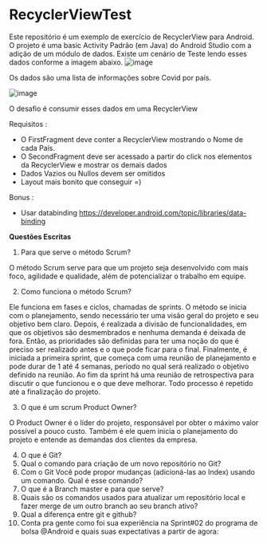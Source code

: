 # RecyclerViewTest

Este repositório é um exemplo de exercício de RecyclerView para Android. O projeto é uma basic Activity Padrão (em Java)  do Android Studio com a adição de um módulo de dados.
Existe um cenário de Teste lendo esses dados conforme a imagem abaixo.
![image](https://user-images.githubusercontent.com/49101112/185979761-214c86a3-047c-47c9-ae74-5272d9040f22.png)

Os dados são uma lista de informações sobre Covid por país.

![image](https://user-images.githubusercontent.com/49101112/185980984-88875bf8-3cdb-45a0-9383-698acb828213.png)


O desafio é consumir esses dados em uma RecyclerView 

Requisitos :
- O FirstFragment deve conter a RecyclerView mostrando o Nome de cada País.
- O SecondFragment deve ser acessado a partir do click nos elementos da RecyclerView e mostrar os demais dados
- Dados Vazios ou Nullos devem ser omitidos
- Layout mais bonito que conseguir =)

Bonus :
- Usar databinding https://developer.android.com/topic/libraries/data-binding

**Questões Escritas**
1. Para que serve o método Scrum?

O método Scrum serve para que um projeto seja desenvolvido com mais foco, agilidade e qualidade, além de potencializar o trabalho em equipe.

2. Como funciona o método Scrum?

Ele funciona em fases e ciclos, chamadas de sprints. O método se inicia com o planejamento, sendo necessário ter uma visão geral do projeto e seu objetivo bem claro. Depois, é realizada a divisão de funcionalidades, em que os objetivos são desmembrados e nenhuma demanda é deixada de fora. Então, as prioridades são definidas para ter uma noção do que é preciso ser realizado antes e o que pode ficar para o final. Finalmente, é iniciada a primeira sprint, que começa com uma reunião de planejamento e pode durar de 1 até 4 semanas, período no qual será realizado o objetivo definido na reunião. Ao fim da sprint há uma reunião de retrospectiva para discutir o que funcionou e o que deve melhorar. Todo processo é repetido até a finalização do projeto.

3. O que é um scrum Product Owner?

O Product Owner é o líder do projeto, responsável por obter o máximo valor possível a pouco custo. Também é ele quem inicia o planejamento do projeto e entende as demandas dos clientes da empresa.

4. O que é Git?
5. Qual o comando para criação de um novo repositório no Git?
6. Com o Git Você pode propor mudanças (adicioná-las ao Index) usando um
comando. Qual é esse comando?
7. O que é a Branch master e para que serve?
8. Quais são os comandos usados para atualizar um repositório local e fazer merge
de um outro branch ao seu branch ativo?
9. Qual a diferença entre git e github?
10. Conta pra gente como foi sua experiência na Sprint#02 do programa de bolsa
@Android e quais suas expectativas a partir de agora:
